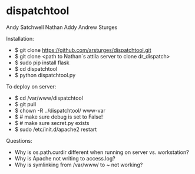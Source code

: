 dispatchtool
============
Andy Satchwell
Nathan Addy
Andrew Sturges

Installation:
* $ git clone https://github.com/arsturges/dispatchtool.git
* $ git clone <path to Nathan`s attila server to clone dr_dispatch>
* $ sudo pip install flask
* $ cd dispatchtool
* $ python dispatchtool.py

To deploy on server:
* $ cd /var/www/dispatchtool
* $ git pull
* $ chown -R ../dispatchtool/ www-var
* $ # make sure debug is set to False!
* $ # make sure secret.py exists
* $ sudo /etc/init.d/apache2 restart

Questions:
* Why is os.path.curdir different when running on server vs. workstation?
* Why is Apache not writing to access.log?
* Why is symlinking from /var/www/ to ~ not working?
